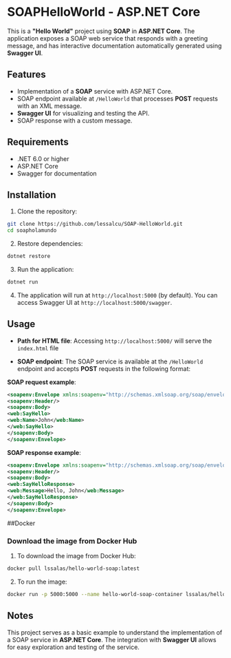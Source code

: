 # SOAPHelloWorld - ASP.NET Core

This is a **"Hello World"** project using **SOAP** in **ASP.NET Core**. The application exposes a SOAP web service that responds with a greeting message, and has interactive documentation automatically generated using **Swagger UI**.

## Features

- Implementation of a **SOAP** service with ASP.NET Core.
- SOAP endpoint available at `/HelloWorld` that processes **POST** requests with an XML message.
- **Swagger UI** for visualizing and testing the API.
- SOAP response with a custom message.

## Requirements

- .NET 6.0 or higher
- ASP.NET Core
- Swagger for documentation

## Installation

1. Clone the repository:
```bash
git clone https://github.com/lessalcu/SOAP-HelloWorld.git
cd soapholamundo
```

2. Restore dependencies:
```bash
dotnet restore
```

3. Run the application:
```bash
dotnet run
```

4. The application will run at `http://localhost:5000` (by default). You can access Swagger UI at `http://localhost:5000/swagger`.

## Usage

- **Path for HTML file**:
Accessing `http://localhost:5000/` will serve the `index.html` file

- **SOAP endpoint**:
The SOAP service is available at the `/HelloWorld` endpoint and accepts **POST** requests in the following format:

**SOAP request example**:
```xml
<soapenv:Envelope xmlns:soapenv="http://schemas.xmlsoap.org/soap/envelope/" xmlns:web="http://localhost/">
<soapenv:Header/>
<soapenv:Body>
<web:SayHello>
<web:Name>John</web:Name>
</web:SayHello>
</soapenv:Body>
</soapenv:Envelope>
``` 

**SOAP response example**:
 ```xml
 <soapenv:Envelope xmlns:soapenv="http://schemas.xmlsoap.org/soap/envelope/" xmlns:web="http://localhost/">
 <soapenv:Header/>
 <soapenv:Body>
 <web:SayHelloResponse>
 <web:Message>Hello, John</web:Message>
 </web:SayHelloResponse>
 </soapenv:Body>
 </soapenv:Envelope>
 ```

##Docker

### Download the image from Docker Hub

1. To download the image from Docker Hub:
 ```bash
 docker pull lssalas/hello-world-soap:latest
 ```
2. To run the image:
 ```bash
 docker run -p 5000:5000 --name hello-world-soap-container lssalas/hello-world-soap:latest
```
## Notes

This project serves as a basic example to understand the implementation of a SOAP service in **ASP.NET Core**. The integration with **Swagger UI** allows for easy exploration and testing of the service.
```